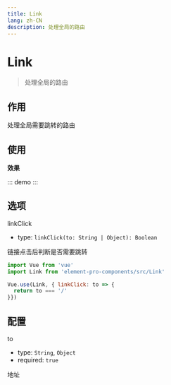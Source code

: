 ```yaml
---
title: Link
lang: zh-CN
description: 处理全局的路由
--- 
```


# Link

> 处理全局的路由

## 作用

处理全局需要跳转的路由

## 使用

**效果**

::: demo
<template>
  <pro-link to="/">首页</pro-link>
  <pro-link to="https://ououe.com">ououe</pro-link>
</template>
:::

## 选项

linkClick
- type: `linkClick(to: String | Object): Boolean`

链接点击后判断是否需要跳转

``` js
import Vue from 'vue'
import Link from 'element-pro-components/src/Link'

Vue.use(Link, { linkClick: to => {
  return to === '/'
}})
```

## 配置

to
- type: `String`, `Object`
- required: `true`

地址
